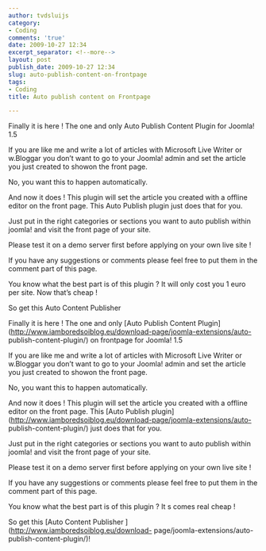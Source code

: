 ```yaml
---
author: tvdsluijs
category:
- Coding
comments: 'true'
date: 2009-10-27 12:34
excerpt_separator: <!--more-->
layout: post
publish_date: 2009-10-27 12:34
slug: auto-publish-content-on-frontpage
tags:
- Coding
title: Auto publish content on Frontpage

---
```

Finally it is here ! The one and only Auto Publish Content Plugin for Joomla!
1.5

If you are like me and write a lot of articles with Microsoft Live Writer or
w.Bloggar you don’t want to go to your Joomla! admin and set the article you
just created to showon the front page.

No, you want this to happen automatically.

And now it does ! This plugin will set the article you created with a offline
editor on the front page. This Auto Publish plugin just does that for you.

Just put in the right categories or sections you want to auto publish within
joomla! and visit the front page of your site.

Please test it on a demo server first before applying on your own live site !

If you have any suggestions or comments please feel free to put them in the
comment part of this page.

You know what the best part is of this plugin ? It will only cost you 1 euro
per site. Now that’s cheap !

So get this Auto Content Publisher

Finally it is here ! The one and only [Auto Publish Content
Plugin](http://www.iamboredsoiblog.eu/download-page/joomla-extensions/auto-
publish-content-plugin/) on frontpage for Joomla! 1.5  
  
If you are like me and write a lot of articles with Microsoft Live Writer or
w.Bloggar you don’t want to go to your Joomla! admin and set the article you
just created to showon the front page.  
  
No, you want this to happen automatically.  
  
And now it does ! This plugin will set the article you created with a offline
editor on the front page. This [Auto Publish
plugin](http://www.iamboredsoiblog.eu/download-page/joomla-extensions/auto-
publish-content-plugin/) just does that for you.  
  
Just put in the right categories or sections you want to auto publish within
joomla! and visit the front page of your site.  
  
Please test it on a demo server first before applying on your own live site !  
  
If you have any suggestions or comments please feel free to put them in the
comment part of this page.  
  
You know what the best part is of this plugin ? It s comes real cheap !  
  
So get this [Auto Content Publisher ](http://www.iamboredsoiblog.eu/download-
page/joomla-extensions/auto-publish-content-plugin/)!

